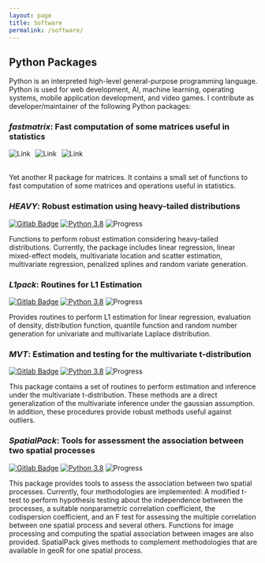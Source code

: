 ```yaml
---
layout: page
title: Software
permalink: /software/
---
```


## **Python Packages**

Python is an interpreted high-level general-purpose programming language. Python is used for web development, AI, machine learning, operating systems, 
mobile application development, and video games. I contribute as developer/maintainer of the following Python packages:  

### ***fastmatrix*: Fast computation of some matrices useful in statistics**
<a href="https://gitlab.com/FAAM/fastmatrix"><img alt="Link" src="https://img.shields.io/badge/LinkedIn-0077B5?style=for-the-badge&logo=linkedin&logoColor=white" style="float:left; padding-right:10px" ></a>
<a href="https://www.python.org/downloads/release/python-380/"><img alt="Link" src="https://img.shields.io/badge/LinkedIn-0077B5?style=for-the-badge&logo=linkedin&logoColor=white" style="float:left; padding-right:10px" ></a>
<img alt="Link" src="https://img.shields.io/badge/project-in%20progress-blue" style="float:left; padding-right:10px" ></a>
<br/><br/>
<!---
<img src="https://img.shields.io/pypi/dm/airflow?color=blue" alt="">
-->

Yet another R package for matrices. It contains a small set of functions to fast computation of some matrices and operations useful in statistics.

### ***HEAVY*: Robust estimation using heavy-tailed distributions**
[![Gitlab Badge](https://img.shields.io/badge/HEAVY-package-blue)](https://gitlab.com/FAAM)
[![Python 3.8](https://img.shields.io/badge/python-3.8-blue.svg)](https://www.python.org/downloads/release/python-380/)
![Progress](https://img.shields.io/badge/project-paused-yellow)


Functions to perform robust estimation considering heavy-tailed distributions. Currently, the package includes linear regression, linear mixed-effect models, multivariate location and scatter estimation, multivariate regression, penalized splines and random variate generation.
 

### ***L1pack*: Routines for L1 Estimation**
[![Gitlab Badge](https://img.shields.io/badge/L1pack-package-blue)](https://gitlab.com/FAAM)
[![Python 3.8](https://img.shields.io/badge/python-3.8-blue.svg)](https://www.python.org/downloads/release/python-380/)
![Progress](https://img.shields.io/badge/project-paused-yellow)

Provides routines to perform L1 estimation for linear regression, evaluation of density, distribution function, quantile function and random number generation for univariate and multivariate Laplace distribution.
 

### ***MVT*: Estimation and testing for the multivariate t-distribution**
[![Gitlab Badge](https://img.shields.io/badge/MVT-package-blue)](https://gitlab.com/FAAM)
[![Python 3.8](https://img.shields.io/badge/python-3.8-blue.svg)](https://www.python.org/downloads/release/python-380/)
![Progress](https://img.shields.io/badge/project-paused-yellow)

This package contains a set of routines to perform estimation and inference under the multivariate t-distribution. These methods are a direct generalization of the multivariate inference under the gaussian assumption. In addition, these procedures provide robust methods useful against outliers.
 

### ***SpatialPack*: Tools for assessment the association between two spatial processes**
[![Gitlab Badge](https://img.shields.io/badge/SpatialPack-package-blue)](https://gitlab.com/FAAM)
[![Python 3.8](https://img.shields.io/badge/python-3.8-blue.svg)](https://www.python.org/downloads/release/python-380/)
![Progress](https://img.shields.io/badge/project-paused-yellow)


This package provides tools to assess the association between two spatial processes. Currently, four methodologies are implemented: A modified t-test to perform hypothesis testing about the independence between the processes, a suitable nonparametric correlation coefficient, the codispersion coefficient, and an F test for assessing the multiple correlation between one spatial process and several others. Functions for image processing and computing the spatial association between images are also provided. SpatialPack gives methods to complement methodologies that are available in geoR for one spatial process.

